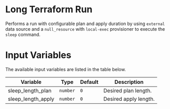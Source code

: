 # Long Terraform Run 

Performs a run with configurable plan and apply duration by using `external` data source and a `null_resource` with `local-exec` provisioner to execute the `sleep` command.

# Input Variables

The available input variables are listed in the table below.

| Variable | Type | Default | Description |
| -------- | ---- | ------- | ----------- |
| sleep_length_plan | `number` | `0` | Desired plan length. |
| sleep_length_apply | `number` | `0` | Desired apply length. |
